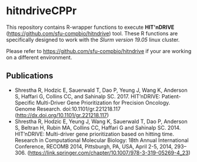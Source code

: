 # hitndriveCPPr

This repository contains R-wrapper functions to execute **HIT'nDRIVE** (<https://github.com/sfu-compbio/hitndrive>) tool. These R functions are specifically designed to work with the *Slurm version 19.05* linux cluster.

Please refer to <https://github.com/sfu-compbio/hitndrive> if your are working on a different environment.

Publications
----
- Shrestha R, Hodzic E, Sauerwald T, Dao P, Yeung J, Wang K, Anderson S, Haffari G, Collins CC, and Sahinalp SC. 2017. HIT’nDRIVE: Patient-Specific Multi-Driver Gene Prioritization for Precision Oncology. Genome Research. doi:10.1101/gr.221218.117 (http://dx.doi.org/10.1101/gr.221218.117)
- Shrestha R, Hodzic E, Yeung J, Wang K, Sauerwald T, Dao P, Anderson S, Beltran H, Rubin MA, Collins CC, Haffari G and Sahinalp SC. 2014. HIT’nDRIVE: Multi-driver gene prioritization based on hitting time. Research in Computational Molecular Biology: 18th Annual International Conference, RECOMB 2014, Pittsburgh, PA, USA, April 2-5, 2014, 293–306. (https://link.springer.com/chapter/10.1007/978-3-319-05269-4_23)

